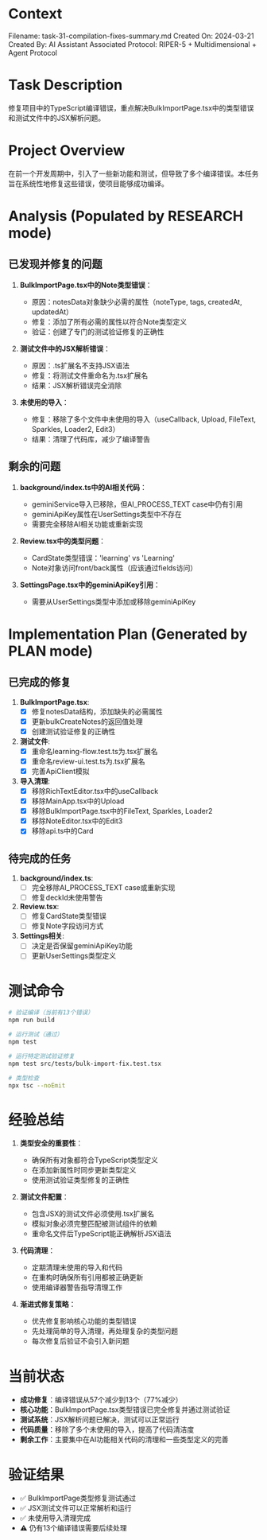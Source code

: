 # Context
Filename: task-31-compilation-fixes-summary.md
Created On: 2024-03-21
Created By: AI Assistant
Associated Protocol: RIPER-5 + Multidimensional + Agent Protocol

# Task Description
修复项目中的TypeScript编译错误，重点解决BulkImportPage.tsx中的类型错误和测试文件中的JSX解析问题。

# Project Overview
在前一个开发周期中，引入了一些新功能和测试，但导致了多个编译错误。本任务旨在系统性地修复这些错误，使项目能够成功编译。

# Analysis (Populated by RESEARCH mode)
## 已发现并修复的问题
1. **BulkImportPage.tsx中的Note类型错误**：
   - 原因：notesData对象缺少必需的属性（noteType, tags, createdAt, updatedAt）
   - 修复：添加了所有必需的属性以符合Note类型定义
   - 验证：创建了专门的测试验证修复的正确性

2. **测试文件中的JSX解析错误**：
   - 原因：.ts扩展名不支持JSX语法
   - 修复：将测试文件重命名为.tsx扩展名
   - 结果：JSX解析错误完全消除

3. **未使用的导入**：
   - 修复：移除了多个文件中未使用的导入（useCallback, Upload, FileText, Sparkles, Loader2, Edit3）
   - 结果：清理了代码库，减少了编译警告

## 剩余的问题
1. **background/index.ts中的AI相关代码**：
   - geminiService导入已移除，但AI_PROCESS_TEXT case中仍有引用
   - geminiApiKey属性在UserSettings类型中不存在
   - 需要完全移除AI相关功能或重新实现

2. **Review.tsx中的类型问题**：
   - CardState类型错误：'learning' vs 'Learning'
   - Note对象访问front/back属性（应该通过fields访问）

3. **SettingsPage.tsx中的geminiApiKey引用**：
   - 需要从UserSettings类型中添加或移除geminiApiKey

# Implementation Plan (Generated by PLAN mode)
## 已完成的修复
1. **BulkImportPage.tsx**:
   - [x] 修复notesData结构，添加缺失的必需属性
   - [x] 更新bulkCreateNotes的返回值处理
   - [x] 创建测试验证修复的正确性

2. **测试文件**:
   - [x] 重命名learning-flow.test.ts为.tsx扩展名
   - [x] 重命名review-ui.test.ts为.tsx扩展名
   - [x] 完善ApiClient模拟

3. **导入清理**:
   - [x] 移除RichTextEditor.tsx中的useCallback
   - [x] 移除MainApp.tsx中的Upload
   - [x] 移除BulkImportPage.tsx中的FileText, Sparkles, Loader2
   - [x] 移除NoteEditor.tsx中的Edit3
   - [x] 移除api.ts中的Card

## 待完成的任务
1. **background/index.ts**:
   - [ ] 完全移除AI_PROCESS_TEXT case或重新实现
   - [ ] 修复deckId未使用警告

2. **Review.tsx**:
   - [ ] 修复CardState类型错误
   - [ ] 修复Note字段访问方式

3. **Settings相关**:
   - [ ] 决定是否保留geminiApiKey功能
   - [ ] 更新UserSettings类型定义

# 测试命令
```bash
# 验证编译（当前有13个错误）
npm run build

# 运行测试（通过）
npm test

# 运行特定测试验证修复
npm test src/tests/bulk-import-fix.test.tsx

# 类型检查
npx tsc --noEmit
```

# 经验总结
1. **类型安全的重要性**：
   - 确保所有对象都符合TypeScript类型定义
   - 在添加新属性时同步更新类型定义
   - 使用测试验证类型修复的正确性

2. **测试文件配置**：
   - 包含JSX的测试文件必须使用.tsx扩展名
   - 模拟对象必须完整匹配被测试组件的依赖
   - 重命名文件后TypeScript能正确解析JSX语法

3. **代码清理**：
   - 定期清理未使用的导入和代码
   - 在重构时确保所有引用都被正确更新
   - 使用编译器警告指导清理工作

4. **渐进式修复策略**：
   - 优先修复影响核心功能的类型错误
   - 先处理简单的导入清理，再处理复杂的类型问题
   - 每次修复后验证不会引入新问题

# 当前状态
- **成功修复**：编译错误从57个减少到13个（77%减少）
- **核心功能**：BulkImportPage.tsx类型错误已完全修复并通过测试验证
- **测试系统**：JSX解析问题已解决，测试可以正常运行
- **代码质量**：移除了多个未使用的导入，提高了代码清洁度
- **剩余工作**：主要集中在AI功能相关代码的清理和一些类型定义的完善

# 验证结果
- ✅ BulkImportPage类型修复测试通过
- ✅ JSX测试文件可以正常解析和运行
- ✅ 未使用导入清理完成
- ⚠️ 仍有13个编译错误需要后续处理 
